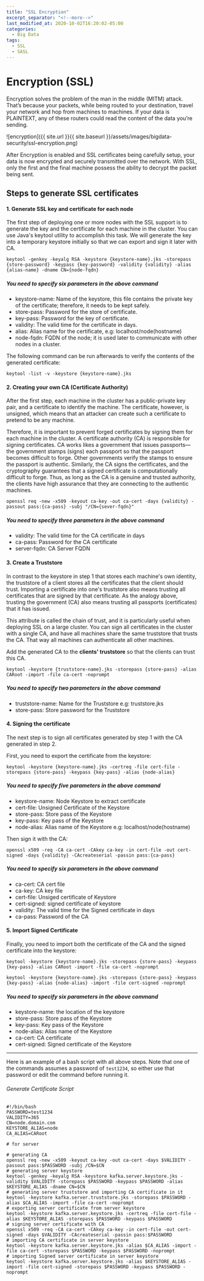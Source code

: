 ```yaml
---
title: "SSL Encryption"
excerpt_separator: "<!--more-->"
last_modified_at: 2020-10-02T16:20:02-05:00
categories:
  - Big Data
tags:
  - SSL
  - SASL
---
```

# Encryption (SSL)

Encryption solves the problem of the man in the middle (MITM) attack. That’s because your packets, while being routed to your destination, travel your network 
and hop from machines to machines. If your data is PLAINTEXT, any of these routers could read the content of the data 
you’re sending.

![encryption]({{ site.url }}{{ site.baseurl }}/assets/images/bigdata-security/ssl-encryption.png)

After Encryption is enabled and SSL certificates being carefully setup, your data is now encrypted and securely transmitted over the network. With SSL, only the first 
and the final machine possess the ability to decrypt the packet being sent.

## Steps to generate SSL certificates

#### 1. Generate SSL key and certificate for each node

The first step of deploying one or more nodes with the SSL support is to generate the key and the certificate for each machine in the cluster. You can use Java's 
keytool utility to accomplish this task. We will generate the key into a temporary keystore initially so that we can export and sign it later with CA.

```
keytool -genkey -keyalg RSA -keystore {keystore-name}.jks -storepass {store-password} -keypass {key-password} -validity {validity} -alias {alias-name} -dname CN={node-fqdn}
```

##### You need to specify six parameters in the above command
    
- keystore-name: Name of the keystore, this file contains the private key of the certificate; therefore, it needs to be kept safely.
- store-pass: Password for the store of certificate.
- key-pass: Password for the key of certificate.
- validity: The valid time for the certificate in days.
- alias: Alias name for the certificate, e.g: localhost/node(hostname)
- node-fqdn: FQDN of the node; it is used later to communicate with other nodes in a cluster.

The following command can be run afterwards to verify the contents of the generated certificate:
```
keytool -list -v -keystore {keystore-name}.jks
```

#### 2. Creating your own CA (Certificate Authority)

After the first step, each machine in the cluster has a public-private key pair, and a certificate to identify the machine. The certificate, however, is 
unsigned, which means that an attacker can create such a certificate to pretend to be any machine.

Therefore, it is important to prevent forged certificates by signing them for each machine in the cluster. A certificate authority (CA) is responsible for 
signing certificates. CA works likes a government that issues passports—the government stamps (signs) each passport so that the passport becomes difficult to 
forge. Other governments verify the stamps to ensure the passport is authentic. Similarly, the CA signs the certificates, and the cryptography guarantees that 
a signed certificate is computationally difficult to forge. Thus, as long as the CA is a genuine and trusted authority, the clients have high assurance that 
they are connecting to the authentic machines.

```
openssl req -new -x509 -keyout ca-key -out ca-cert -days {validity} -passout pass:{ca-pass} -subj "/CN={sever-fqdn}"
```

##### You need to specify three parameters in the above command

- validity: The valid time for the CA certificate in days
- ca-pass: Password for the CA certificate
- server-fqdn: CA Server FQDN

#### 3. Create a Truststore

In contrast to the keystore in step 1 that stores each machine's own identity, the truststore of a client stores all the certificates that the client should 
trust. Importing a certificate into one's truststore also means trusting all certificates that are signed by that certificate. As the analogy above, 
trusting the government (CA) also means trusting all passports (certificates) that it has issued. 

This attribute is called the chain of trust, and it is 
particularly useful when deploying SSL on a large cluster. You can sign all certificates in the cluster with a single CA, and have all machines share the same 
truststore that trusts the CA. That way all machines can authenticate all other machines.

Add the generated CA to the **clients' truststore** so that the clients can trust this CA.

```
keytool -keystore {truststore-name}.jks -storepass {store-pass} -alias CARoot -import -file ca-cert -noprompt
```

##### You need to specify two parameters in the above command

- truststore-name: Name for the Truststore e.g: truststore.jks
- store-pass: Store password for the Truststore

#### 4. Signing the certificate

The next step is to sign all certificates generated by step 1 with the CA generated in step 2. 

First, you need to export the certificate from the keystore:

```
keytool -keystore {keystore-name}.jks -certreq -file cert-file -storepass {store-pass} -keypass {key-pass} -alias {node-alias}
```

##### You need to specify five parameters in the above command

- keystore-name: Node Keystore to extract certificate
- cert-file: Unsigned Certificate of the Keystore
- store-pass: Store pass of the Keystore
- key-pass: Key pass of the Keystore
- node-alias: Alias name of the Keystore e.g: localhost/node(hostname)

Then sign it with the CA:

```
openssl x509 -req -CA ca-cert -CAkey ca-key -in cert-file -out cert-signed -days {validity} -CAcreateserial -passin pass:{ca-pass}
```

##### You need to specify six parameters in the above command

- ca-cert: CA cert file 
- ca-key: CA key file
- cert-file: Unsiged certificate of Keystore
- cert-signed: signed certificate of keystore
- validity: The valid time for the Signed certificate in days
- ca-pass: Password of the CA

#### 5. Import Signed Certificate

Finally, you need to import both the certificate of the CA and the signed certificate into the keystore:

```
keytool -keystore {keystore-name}.jks -storepass {store-pass} -keypass {key-pass} -alias CARoot -import -file ca-cert -noprompt

keytool -keystore {keystore-name}.jks -storepass {store-pass} -keypass {key-pass} -alias {node-alias} -import -file cert-signed -noprompt
```

##### You need to specify six parameters in the above command

- keystore-name: the location of the keystore
- store-pass: Store pass of the Keystore
- key-pass: Key pass of the Keystore
- node-alias: Alias name of the Keystore
- ca-cert: CA certificate
- cert-signed: Signed certificate of the Keystore

---

Here is an example of a bash script with all above steps. Note that one of the commands assumes a password of `test1234`, so either use that password or edit 
the command before running it.

###### Generate Certificate Script
```
#!/bin/bash
PASSWORD=test1234
VALIDITY=365
CN=node.domain.com
KEYSTORE_ALIAS=node
CA_ALIAS=CARoot

# for server

# generating CA
openssl req -new -x509 -keyout ca-key -out ca-cert -days $VALIDITY -passout pass:$PASSWORD -subj /CN=$CN
# generating server keystore
keytool -genkey -keyalg RSA -keystore kafka.server.keystore.jks -validity $VALIDITY -storepass $PASSWORD -keypass $PASSWORD -alias $KEYSTORE_ALIAS -dname CN=$CN
# generating server truststore and importing CA certificate in it
keytool -keystore kafka.server.truststore.jks -storepass $PASSWORD -alias $CA_ALIAS -import -file ca-cert -noprompt
# exporting server certificate from server keystore
keytool -keystore kafka.server.keystore.jks -certreq -file cert-file -alias $KEYSTORE_ALIAS -storepass $PASSWORD -keypass $PASSWORD
# signing server certificate with CA
openssl x509 -req -CA ca-cert -CAkey ca-key -in cert-file -out cert-signed -days $VALIDITY -CAcreateserial -passin pass:$PASSWORD
# importing CA certificate in server keystore
keytool -keystore kafka.server.keystore.jks -alias $CA_ALIAS -import -file ca-cert -storepass $PASSWORD -keypass $PASSWORD -noprompt
# importing Signed server certificate in server keystore
keytool -keystore kafka.server.keystore.jks -alias $KEYSTORE_ALIAS -import -file cert-signed -storepass $PASSWORD -keypass $PASSWORD -noprompt
```